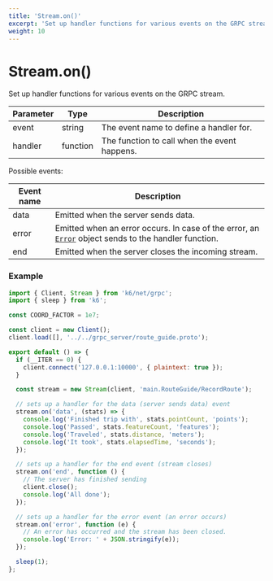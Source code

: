```yaml
---
title: 'Stream.on()'
excerpt: 'Set up handler functions for various events on the GRPC stream.'
weight: 10
---
```


# Stream.on()

Set up handler functions for various events on the GRPC stream.

| Parameter | Type     | Description                                  |
| --------- | -------- | -------------------------------------------- |
| event     | string   | The event name to define a handler for.      |
| handler   | function | The function to call when the event happens. |

Possible events:

| Event name | Description                                                                                                                                                                                     |
| ---------- | ----------------------------------------------------------------------------------------------------------------------------------------------------------------------------------------------- |
| data       | Emitted when the server sends data.                                                                                                                                                             |
| error      | Emitted when an error occurs. In case of the error, an [`Error`](https://grafana.com/docs/k6/<K6_VERSION>/javascript-api/k6-net-grpc/stream/stream-error) object sends to the handler function. |
| end        | Emitted when the server closes the incoming stream.                                                                                                                                             |

### Example

<div class="code-group" data-props='{"labels": ["Simple example"], "lineNumbers": [true]}'>

```javascript
import { Client, Stream } from 'k6/net/grpc';
import { sleep } from 'k6';

const COORD_FACTOR = 1e7;

const client = new Client();
client.load([], '../../grpc_server/route_guide.proto');

export default () => {
  if (__ITER == 0) {
    client.connect('127.0.0.1:10000', { plaintext: true });
  }

  const stream = new Stream(client, 'main.RouteGuide/RecordRoute');

  // sets up a handler for the data (server sends data) event
  stream.on('data', (stats) => {
    console.log('Finished trip with', stats.pointCount, 'points');
    console.log('Passed', stats.featureCount, 'features');
    console.log('Traveled', stats.distance, 'meters');
    console.log('It took', stats.elapsedTime, 'seconds');
  });

  // sets up a handler for the end event (stream closes)
  stream.on('end', function () {
    // The server has finished sending
    client.close();
    console.log('All done');
  });

  // sets up a handler for the error event (an error occurs)
  stream.on('error', function (e) {
    // An error has occurred and the stream has been closed.
    console.log('Error: ' + JSON.stringify(e));
  });

  sleep(1);
};
```

</div>
